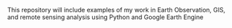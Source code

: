 This repository will include examples of my work in Earth Observation, GIS, and remote sensing analysis using Python and Google Earth Engine
